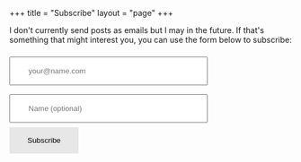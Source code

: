 +++
title = "Subscribe"
layout = "page"
+++

I don't currently send posts as emails but I may in the future. If that's something that might interest you, you can use the form below to subscribe:

<form method="post" action="https://list.aussienomics.com/subscription/form" class="listmonk-form">
<input type="hidden" name="nonce" />
<input type="email" name="email" required placeholder="your@name.com" style="width: 70%;padding: 1rem 2rem;margin: 8px 0;box-sizing: border-box;" type="email" name="email" id="bd-email" />
<input type="text" name="name" placeholder="Name (optional)" style="width: 70%;padding: 1rem 2rem;margin: 8px 0;box-sizing: border-box;" type="email" name="email" id="bd-email" />
<input checked="true" id="f89c3" type="checkbox" name="l" checked value="f89c33e4-0b72-4f6b-ab3b-22b743f3a53a" checked style="visibility: hidden; />
<label for="f89c3" style="visibility: hidden; /"></label><br/>
<input type="submit" value="Subscribe" style="background-color: #e7e7e7; color: black;border: none;padding: 1rem 2rem;text-align: center;text-decoration: none;display: inline-block;" />